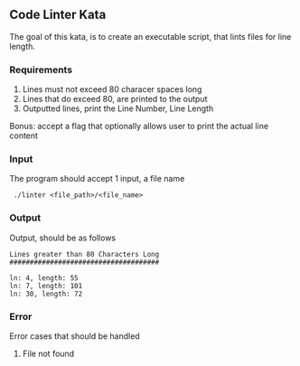 ##  Code Linter Kata

The goal of this kata, is to create an executable script, that lints files for line length.

### Requirements

1. Lines must not exceed 80 characer spaces long
2. Lines that do exceed 80, are printed to the output
3. Outputted lines, print the Line Number, Line Length

Bonus: accept a flag that optionally allows user to print the actual line content

### Input

The program should accept 1 input, a file name

` ./linter <file_path>/<file_name>`

### Output

Output, should be as follows

```
Lines greater than 80 Characters Long
#####################################

ln: 4, length: 55
ln: 7, length: 101
ln: 30, length: 72
```

### Error

Error cases that should be handled

1. File not found
